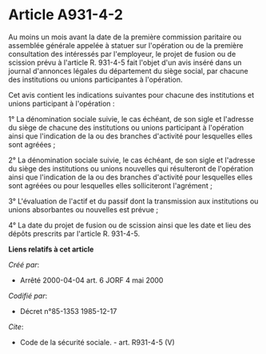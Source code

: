 # Article A931-4-2

Au moins un mois avant la date de la première commission paritaire ou assemblée générale appelée à statuer sur l'opération ou
de la première consultation des intéressés par l'employeur, le projet de fusion ou de scission prévu à l'article R. 931-4-5
fait l'objet d'un avis inséré dans un journal d'annonces légales du département du siège social, par chacune des institutions
ou unions participantes à l'opération. 

Cet avis contient les indications suivantes pour chacune des institutions et unions participant à l'opération : 

1° La dénomination sociale suivie, le cas échéant, de son sigle et l'adresse du siège de chacune des institutions ou unions
participant à l'opération ainsi que l'indication de la ou des branches d'activité pour lesquelles elles sont agréées ; 

2° La dénomination sociale suivie, le cas échéant, de son sigle et l'adresse du siège des institutions ou unions nouvelles
qui résulteront de l'opération ainsi que l'indication de la ou des branches d'activité pour lesquelles elles sont agréées ou
pour lesquelles elles solliciteront l'agrément ; 

3° L'évaluation de l'actif et du passif dont la transmission aux institutions ou unions absorbantes ou nouvelles est
prévue ; 

4° La date du projet de fusion ou de scission ainsi que les date et lieu des dépôts prescrits par l'article R. 931-4-5.

**Liens relatifs à cet article**

_Créé par_:

  - Arrêté 2000-04-04 art. 6 JORF 4 mai 2000

_Codifié par_:

  - Décret n°85-1353 1985-12-17

_Cite_:

  - Code de la sécurité sociale. - art. R931-4-5 (V)
